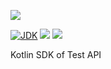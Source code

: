 [![](https://github.com/foo/wutsi-mono/actions/workflows/sdk-Test-master.yml/badge.svg)](https://github.com/foo/wutsi-mono/actions/workflows/sdk-Test-master.yml)

[![JDK](https://img.shields.io/badge/jdk-1.8-brightgreen.svg)](https://jdk.java.net/1.8/)
[![](https://img.shields.io/badge/maven-3.6-brightgreen.svg)](https://maven.apache.org/download.cgi)
![](https://img.shields.io/badge/language-kotlin-blue.svg)

Kotlin SDK of Test API
